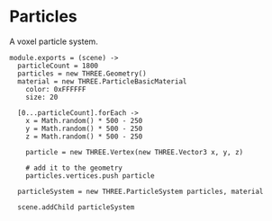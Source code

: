 Particles
=========

A voxel particle system.

    module.exports = (scene) ->
      particleCount = 1800
      particles = new THREE.Geometry()
      material = new THREE.ParticleBasicMaterial
        color: 0xFFFFFF
        size: 20
      
      [0...particleCount].forEach ->
        x = Math.random() * 500 - 250
        y = Math.random() * 500 - 250
        z = Math.random() * 500 - 250
        
        particle = new THREE.Vertex(new THREE.Vector3 x, y, z)
      
        # add it to the geometry
        particles.vertices.push particle
      
      particleSystem = new THREE.ParticleSystem particles, material
      
      scene.addChild particleSystem
      